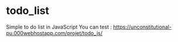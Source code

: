 # todo_list
Simple to do list in JavaScript
You can test : https://unconstitutional-pu.000webhostapp.com/projet/todo_js/
